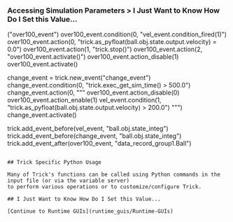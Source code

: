 ### Accessing Simulation Parameters > I Just Want to Know How Do I Set this Value...

("over100_event")
over100_event.condition(0, "vel_event.condition_fired(1)")
over100_event.action(0, "trick.as_pyfloat(ball.obj.state.output.velocity) = 0.0")
over100_event.action(1, "trick.stop()")
over100_event.action(2, "over100_event.activate()")
over100_event.action_disable(1)
over100_event.activate()

change_event = trick.new_event("change_event")
change_event.condition(0, "trick.exec_get_sim_time() > 500.0")
change_event.action(0, """
over100_event.action_disable(0)
over100_event.action_enable(1)
vel_event.condition(1, "trick.as_pyfloat(ball.obj.state.output.velocity) > 200.0")
""")
change_event.activate()

trick.add_event_before(vel_event, "ball.obj.state_integ")
trick.add_event_before(change_event, "ball.obj.state_integ")
trick.add_event_after(over100_event, "data_record_group1.Ball")
```

## Trick Specific Python Usage

Many of Trick's functions can be called using Python commands in the input file (or via the variable server)
to perform various operations or to customize/configure Trick.

## I Just Want to Know How Do I Set this Value...

[Continue to Runtime GUIs](runtime_guis/Runtime-GUIs)
